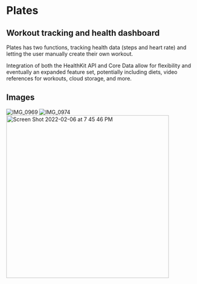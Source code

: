 # Plates

## Workout tracking and health dashboard

Plates has two functions, tracking health data (steps and heart rate) and letting the user manually create their own workout. 

Integration of both the HealthKit API and Core Data allow for flexibility and eventually an expanded feature set, potentially including diets, video references for workouts, cloud storage, and more. 
## Images
![IMG_0969](https://user-images.githubusercontent.com/19509425/152708952-7171f6c0-f77d-4c02-b47a-0733044da2c7.PNG)
![IMG_0974](https://user-images.githubusercontent.com/19509425/152708957-5ad27380-f106-4021-a9dc-4d7fb6bd1f5f.PNG)
<img width="430" alt="Screen Shot 2022-02-06 at 7 45 46 PM" src="https://user-images.githubusercontent.com/19509425/152709080-6c8b9f3b-3b0e-4bbb-813c-77f7390afde7.png">
